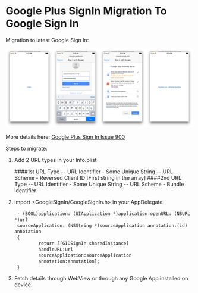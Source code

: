 # Google Plus SignIn Migration To Google Sign In

Migration to latest Google Sign In:

![Sample Animations](https://github.com/Abhishaker17/GooglePlusSignInMigration/blob/master/Images/SampleImage.jpeg)

More details here: [Google Plus Sign In Issue 900](https://code.google.com/p/google-plus-platform/issues/detail?id=900 "Google Plus Sign In Issue")

Steps to migrate:

1. Add 2 URL types in your Info.plist

	####1st URL Type
    	-- URL Identifier - Some Unique String
        -- URL Scheme - Reversed Client ID [First string in the array]
    ####2nd URL Type
    	-- URL Identifier - Some Unique String
		-- URL Scheme - Bundle identifier
        
2. import <GoogleSignIn/GoogleSignIn.h> in your AppDelegate

		- (BOOL)application: (UIApplication *)application openURL: (NSURL *)url
        sourceApplication: (NSString *)sourceApplication annotation:(id) annotation
        {
       			return [[GIDSignIn sharedInstance]
                handleURL:url 
                sourceApplication:sourceApplication
                annotation:annotation];
        }
        
3. Fetch details through WebView or through any Google App installed on device.
